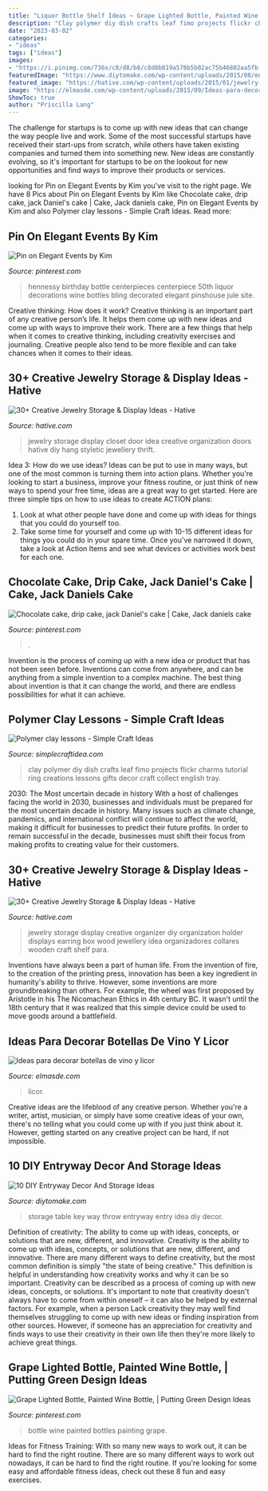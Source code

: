 ```yaml
---
title: "Liquor Bottle Shelf Ideas ~ Grape Lighted Bottle, Painted Wine Bottle,"
description: "Clay polymer diy dish crafts leaf fimo projects flickr charms tutorial ring creations lessons gifts decor craft collect english tray"
date: "2023-03-02"
categories:
- "ideas"
tags: ["ideas"]
images:
- "https://i.pinimg.com/736x/c8/d8/b8/c8d8b819a578b5b02ac75b46802aa5fb.jpg"
featuredImage: "https://www.diytomake.com/wp-content/uploads/2015/08/entryway-storage-idea.jpg"
featured_image: "https://hative.com/wp-content/uploads/2015/01/jewelry-storage-display-ideas/31-old-closet-door-display-idea.jpg"
image: "https://elmasde.com/wp-content/uploads/2015/09/Ideas-para-decorar-botellas-de-vino-y-licor-8.jpg"
ShowToc: true
author: "Priscilla Lang"
---
```



The challenge for startups is to come up with new ideas that can change the way people live and work. Some of the most successful startups have received their start-ups from scratch, while others have taken existing companies and turned them into something new. New ideas are constantly evolving, so it's important for startups to be on the lookout for new opportunities and find ways to improve their products or services.

	

		
looking for Pin on Elegant Events by Kim you've visit to the right page. We have 8 Pics about Pin on Elegant Events by Kim like Chocolate cake, drip cake, jack Daniel&#039;s cake | Cake, Jack daniels cake, Pin on Elegant Events by Kim and also Polymer clay lessons - Simple Craft Ideas. Read more:
		
    
## Pin On Elegant Events By Kim

<img loading=lazy src="https://i.pinimg.com/736x/c8/d8/b8/c8d8b819a578b5b02ac75b46802aa5fb.jpg" onerror="this.onerror=null;this.src='https://tse2.mm.bing.net/th?id=OIP.uApuSnM350PEQxIuiC9qKwHaJ3&amp;pid=15.1';" alt="Pin on Elegant Events by Kim">

_Source: pinterest.com_

>hennessy birthday bottle centerpieces centerpiece 50th liquor decorations wine bottles bling decorated elegant pinshouse jule site. 

	

Creative thinking: How does it work?
Creative thinking is an important part of any creative person’s life. It helps them come up with new ideas and come up with ways to improve their work. There are a few things that help when it comes to creative thinking, including creativity exercises and journaling. Creative people also tend to be more flexible and can take chances when it comes to their ideas.

    
## 30+ Creative Jewelry Storage &amp; Display Ideas - Hative

<img loading=lazy src="https://hative.com/wp-content/uploads/2015/01/jewelry-storage-display-ideas/31-old-closet-door-display-idea.jpg" onerror="this.onerror=null;this.src='https://tse3.mm.bing.net/th?id=OIP.WDmjR3YVnfWx-6geBf_6-wHaJ4&amp;pid=15.1';" alt="30+ Creative Jewelry Storage &amp; Display Ideas - Hative">

_Source: hative.com_

>jewelry storage display closet door idea creative organization doors hative diy hang styletic jewellery thrift. 

	

Idea 3: How do we use ideas?
Ideas can be put to use in many ways, but one of the most common is turning them into action plans. Whether you're looking to start a business, improve your fitness routine, or just think of new ways to spend your free time, ideas are a great way to get started. Here are three simple tips on how to use ideas to create ACTION plans:
1. Look at what other people have done and come up with ideas for things that you could do yourself too.
2. Take some time for yourself and come up with 10-15 different ideas for things you could do in your spare time. Once you've narrowed it down, take a look at Action Items and see what devices or activities work best for each one.

    
## Chocolate Cake, Drip Cake, Jack Daniel&#039;s Cake | Cake, Jack Daniels Cake

<img loading=lazy src="https://i.pinimg.com/736x/fa/2e/b7/fa2eb701b394b827371543e2274ce13e.jpg" onerror="this.onerror=null;this.src='https://tse3.mm.bing.net/th?id=OIP.FzcrOxpFMdv505PysNqNlwHaK4&amp;pid=15.1';" alt="Chocolate cake, drip cake, jack Daniel&#039;s cake | Cake, Jack daniels cake">

_Source: pinterest.com_

>. 

	

Invention is the process of coming up with a new idea or product that has not been seen before. Inventions can come from anywhere, and can be anything from a simple invention to a complex machine. The best thing about invention is that it can change the world, and there are endless possibilities for what it can achieve.

    
## Polymer Clay Lessons - Simple Craft Ideas

<img loading=lazy src="https://simplecraftidea.com/wp-content/uploads/2015/08/361.jpg" onerror="this.onerror=null;this.src='https://tse1.mm.bing.net/th?id=OIP.u42GjFg4VZ7FbfwMe3ksEQAAAA&amp;pid=15.1';" alt="Polymer clay lessons - Simple Craft Ideas">

_Source: simplecraftidea.com_

>clay polymer diy dish crafts leaf fimo projects flickr charms tutorial ring creations lessons gifts decor craft collect english tray. 

	

2030: The Most uncertain decade in history
With a host of challenges facing the world in 2030, businesses and individuals must be prepared for the most uncertain decade in history. Many issues such as climate change, pandemics, and international conflict will continue to affect the world, making it difficult for businesses to predict their future profits. In order to remain successful in the decade, businesses must shift their focus from making profits to creating value for their customers.

    
## 30+ Creative Jewelry Storage &amp; Display Ideas - Hative

<img loading=lazy src="http://hative.com/wp-content/uploads/2015/01/jewelry-storage-display-ideas/25-jewelry-storage-display-ideas.jpg" onerror="this.onerror=null;this.src='https://tse2.mm.bing.net/th?id=OIP.2d8TlFESoVRosgNBgj1dKQHaJ4&amp;pid=15.1';" alt="30+ Creative Jewelry Storage &amp; Display Ideas - Hative">

_Source: hative.com_

>jewelry storage display creative organizer diy organization holder displays earring box wood jewellery idea organizadores collares wooden craft shelf para. 

	

Inventions have always been a part of human life. From the invention of fire, to the creation of the printing press, innovation has been a key ingredient in humanity's ability to thrive. However, some inventions are more groundbreaking than others. For example, the wheel was first proposed by Aristotle in his The Nicomachean Ethics in 4th century BC. It wasn't until the 18th century that it was realized that this simple device could be used to move goods around a battlefield.

    
## Ideas Para Decorar Botellas De Vino Y Licor

<img loading=lazy src="https://elmasde.com/wp-content/uploads/2015/09/Ideas-para-decorar-botellas-de-vino-y-licor-8.jpg" onerror="this.onerror=null;this.src='https://tse4.mm.bing.net/th?id=OIP.cBopm__DIumNOGsV_P_YtAAAAA&amp;pid=15.1';" alt="Ideas para decorar botellas de vino y licor">

_Source: elmasde.com_

>licor. 

	

Creative ideas are the lifeblood of any creative person. Whether you're a writer, artist, musician, or simply have some creative ideas of your own, there's no telling what you could come up with if you just think about it. However, getting started on any creative project can be hard, if not impossible.

    
## 10 DIY Entryway Decor And Storage Ideas

<img loading=lazy src="https://www.diytomake.com/wp-content/uploads/2015/08/entryway-storage-idea.jpg" onerror="this.onerror=null;this.src='https://tse2.mm.bing.net/th?id=OIP.XgLqrzHTZgnd7v2U2fZCNgHaLH&amp;pid=15.1';" alt="10 DIY Entryway Decor And Storage Ideas">

_Source: diytomake.com_

>storage table key way throw entryway entry idea diy decor. 

	

Definition of creativity: The ability to come up with ideas, concepts, or solutions that are new, different, and innovative.
Creativity is the ability to come up with ideas, concepts, or solutions that are new, different, and innovative. There are many different ways to define creativity, but the most common definition is simply "the state of being creative." This definition is helpful in understanding how creativity works and why it can be so important.
Creativity can be described as a process of coming up with new ideas, concepts, or solutions. It's important to note that creativity doesn't always have to come from within oneself – it can also be helped by external factors. For example, when a person Lack creativity they may well find themselves struggling to come up with new ideas or finding inspiration from other sources. However, if someone has an appreciation for creativity and finds ways to use their creativity in their own life then they're more likely to achieve great things.

    
## Grape Lighted Bottle, Painted Wine Bottle, | Putting Green Design Ideas

<img loading=lazy src="https://i.pinimg.com/736x/82/3d/a7/823da7cfe62c7d61ab19a5ea6444f327.jpg" onerror="this.onerror=null;this.src='https://tse1.mm.bing.net/th?id=OIP.z6Ty5oLMY6hcztekTIgwSAHaKY&amp;pid=15.1';" alt="Grape Lighted Bottle, Painted Wine Bottle, | Putting Green Design Ideas">

_Source: pinterest.com_

>bottle wine painted bottles painting grape. 

	

Ideas for Fitness Training: With so many new ways to work out, it can be hard to find the right routine.
There are so many different ways to work out nowadays, it can be hard to find the right routine. If you're looking for some easy and affordable fitness ideas, check out these 8 fun and easy exercises.

